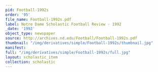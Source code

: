 ```yaml
---
pid: Football-1992s
order: '95'
file_name: Football-1992s.pdf
label: Notre Dame Scholastic Football Review - 1992
_date: '1992'
object_type: newspaper
source: http://archives.nd.edu/Football/Football-1992s.pdf
thumbnail: "/img/derivatives/simple/Football-1992s/thumbnail.jpg"
manifest:
full: "/img/derivatives/simple/Football-1992s/full.jpg"
layout: scholastic_item
collection: scholastic
---
```

